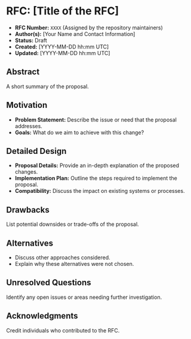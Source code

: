 # RFC: [Title of the RFC]

* **RFC Number:** `XXXX` (Assigned by the repository maintainers)
* **Author(s):** [Your Name and Contact Information]
* **Status:** Draft
* **Created:** [YYYY-MM-DD hh:mm UTC]
* **Updated:** [YYYY-MM-DD hh:mm UTC]

## Abstract

A short summary of the proposal.

## Motivation

* **Problem Statement:** Describe the issue or need that the proposal addresses.
* **Goals:** What do we aim to achieve with this change?

## Detailed Design

* **Proposal Details:** Provide an in-depth explanation of the proposed changes.
* **Implementation Plan:** Outline the steps required to implement the proposal.
* **Compatibility:** Discuss the impact on existing systems or processes.

## Drawbacks

List potential downsides or trade-offs of the proposal.

## Alternatives

* Discuss other approaches considered.
* Explain why these alternatives were not chosen.

## Unresolved Questions

Identify any open issues or areas needing further investigation.

## Acknowledgments

Credit individuals who contributed to the RFC.
